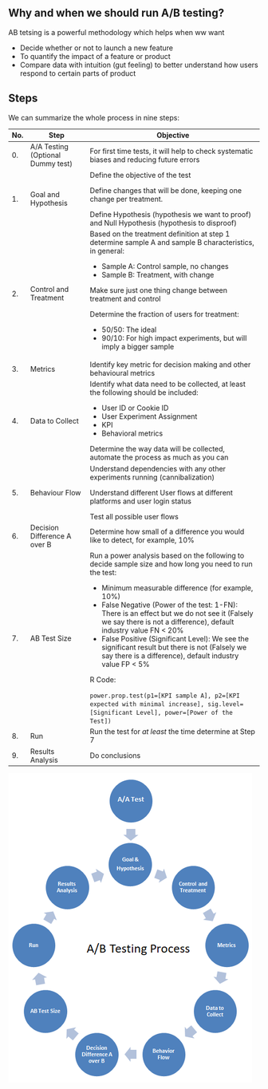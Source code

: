## Why and when we should run A/B testing?
AB tetsing is a powerful methodology which helps when ww want
- Decide whether or not to launch a new feature
- To quantify the impact of a feature or product
- Compare data with intuition (gut feeling) to better understand how users respond to certain parts of product

## Steps
We can summarize the whole process in nine steps:

|No.|Step|Objective|
|---|----|---------|
|0.|A/A Testing (Optional Dummy test)|For first time tests, it will help to check systematic biases and reducing future errors|
|1.|Goal and Hypothesis| Define the objective of the test <ul></ul> Define changes that will be done, keeping one change per treatment.<ul></ul> Define Hypothesis (hypothesis we want to proof) and Null Hypothesis (hypothesis to disproof)|
|2.|Control and Treatment|Based on the treatment definition at step 1 determine sample A and sample B characteristics, in general:<ul><li>Sample A: Control sample, no changes</li> <li>Sample B: Treatment, with change</li></ul> <ul></ul> Make sure just one thing change between treatment and control<ul></ul>Determine the fraction of users for treatment: <ul><li>50/50: The ideal</li> <li>90/10: For high impact experiments, but will imply a bigger sample</li>|
|3.|Metrics|Identify key metric for decision making and other behavioural metrics|
|4.|Data to Collect|Identify what data need to be collected, at least the following should be included: <ul><li>User ID or Cookie ID </li> <li>User Experiment Assignment </li> <li>KPI </li> <li>Behavioral metrics </li></ul> Determine the way data will be collected, automate the process as much as you can|
|5.|Behaviour Flow|Understand dependencies with any other experiments running (cannibalization) <ul></ul>Understand different User flows at different platforms and user login status <ul></ul>Test all possible user flows|
|6.|Decision Difference A over B|Determine how small of a difference you would like to detect, for example, 10%|
|7.|AB Test Size|Run a power analysis based on the following to decide sample size and how long you need to run the test: <ul><li>Minimum measurable difference (for example, 10%) </li> <li>False Negative (Power of the test: 1-FN): There is an effect but we do not see it (Falsely we say there is not a difference), default industry value FN < 20% </li> <li>False Positive (Significant Level): We see the significant result but there is not (Falsely we say there is a difference), default industry value FP < 5% </li></ul> R Code:<ul></ul> ```power.prop.test(p1=[KPI sample A], p2=[KPI expected with minimal increase], sig.level=[Significant Level], power=[Power of the Test]) ```|
|8.|Run|Run the test for *at least* the time determine at Step 7|
|9.|Results Analysis|Do conclusions |


![alt text](https://github.com/DeliaDelAguila/Catalog/blob/master/Images/AB%20testing%20flow%20v2.PNG "AB Testing Flow")
